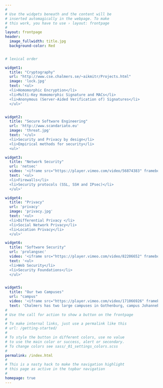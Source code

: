 ```yaml
---
#
# Use the widgets beneath and the content will be
# inserted automagically in the webpage. To make
# this work, you have to use › layout: frontpage
#
layout: frontpage
header:
  image_fullwidth: title.jpg
  background-color: Red


# lexical order

widget1:
  title: "Cryptography"
  url: "http://www.cse.chalmers.se/~aikmitr/Projects.html"
  image: 'lock.jpg'
  text: '<ul>
  <li>Homomorphic Encryption</li>
  <li>Multi-Key Homomorphic Signature and MACs</li>
  <li>Anonymous (Server-Aided Verification of) Signatures</li>
  </ul>'


widget2:
  title: "Secure Software Engineering"
  url: 'http://www.scandariato.eu'
  image: 'threat.jpg'
  text: '</ul>
  <li>Security and Privacy by design</li>
  <li>Empirical methods for security</li>
  <ul>'

widget3:
  title: "Network Security"
  url: 'netsec'
  video: '<iframe src="https://player.vimeo.com/video/56874383" frameborder="0" webkitallowfullscreen mozallowfullscreen allowfullscreen></iframe>'
  text: '<ul>
  <li>Firewalls</li>
  <li>Security protocols (SSL, SSH and IPsec)</li>
  </ul>'

widget4:
  title: "Privacy"
  url: 'privacy'
  image: 'privacy.jpg'
  text: '<ul>
  <li>Differential Privacy </li>
  <li>Social Network Privacy</li>
  <li>Location Privacy</li>
  </ul>'

widget6:
  title: "Software Security"
  url: 'prolangsec'
  video: '<iframe src="https://player.vimeo.com/video/82206652" frameborder="0" webkitallowfullscreen mozallowfullscreen allowfullscreen></iframe>'
  text: '<ul>
  <li>Web Security</li>
  <li>Security Foundations</li>
  </ul>'


widget5:
  title: "Our two Campuses"
  url: "campus"
  video: '<iframe src="https://player.vimeo.com/video/171066926" frameborder="0" webkitallowfullscreen mozallowfullscreen allowfullscreen></iframe>'
  text: 'Chalmers has two large campuses in Gothenburg, campus Johanneberg and Lindholmen.'
#
# Use the call for action to show a button on the frontpage
#
# To make internal links, just use a permalink like this
# url: /getting-started/
#
# To style the button in different colors, use no value
# to use the main color or success, alert or secondary.
# To change colors see sass/_01_settings_colors.scss
#
permalink: /index.html
#
# This is a nasty hack to make the navigation highlight
# this page as active in the topbar navigation
#
homepage: true
---
```

